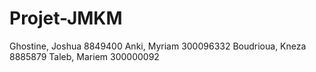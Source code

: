 # Projet-JMKM
Ghostine, Joshua 8849400
Anki, Myriam 300096332
Boudrioua, Kneza 8885879
Taleb, Mariem 300000092